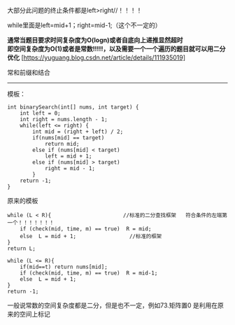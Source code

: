 大部分此问题的终止条件都是left>right//！！！！  
 
while里面是left=mid+1；right=mid-1;（这个不一定的）  
  
**通常当题目要求时间复杂度为O(logn)或者自底向上递推显然超时**  
**即空间复杂度为O(1)或者是常数!!!!!，以及需要一个一个遍历的题目就可以用二分优化**
[https://yuguang.blog.csdn.net/article/details/111935019]  
  
常和前缀和结合  

---

模板：  
```
int binarySearch(int[] nums, int target) {
    int left = 0; 
    int right = nums.length - 1; 
    while(left <= right) { 
        int mid = (right + left) / 2;
        if(nums[mid] == target)
            return mid; 
        else if (nums[mid] < target)
            left = mid + 1; 
        else if (nums[mid] > target)
            right = mid - 1; 
        }
    return -1;
}
```
  
原来的模板  
```
while (L < R){                       //标准的二分查找框架   符合条件的左端第一个！！！！！！！   
    if (check(mid, time, m) == true)  R = mid;
    else  L = mid + 1;                 //标准的框架
}
return L;

while (L <= R){   
    if(mid==t) return nums[mid];
    if (check(mid, time, m) == true)  R = mid-1;
    else  L = mid + 1;                 
}
return -1;
```



















一般说常数的空间复杂度都是二分，但是也不一定，例如73.矩阵置0
是利用在原来的空间上标记
